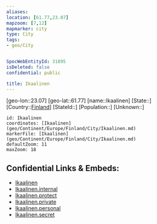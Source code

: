 ```yaml
---
aliases: 
location: [61.77,23.07]
mapzoom: [7,12] 
mapmarker: city 
type: City
tags:
- geo/City


SpocWebEntityId: 31095
isDeleted: false
confidential: public

title: Ikaalinen
---
```

[geo-lon::23.07]
[geo-lat::61.77]
[name::Ikaalinen]
[State::]
[Country::[Finland](geo/Continent/Europe/Finland.md)]
[StateId::]
[Population::]
[Unknown::]


```leaflet
id: Ikaalinen
coordinates: [Ikaalinen](geo/Continent/Europe/Finland/City/Ikaalinen.md)
markerFile: [Ikaalinen](geo/Continent/Europe/Finland/City/Ikaalinen.md)
defaultZoom: 11 
maxZoom: 18
```


## Confidential Links & Embeds: 
- [Ikaalinen](../../../../../../_public/geo/Continent/Europe/Finland/City/Ikaalinen.md) 
- [Ikaalinen.internal](../../../../../../_internal/geo/Continent/Europe/Finland/City/Ikaalinen.internal.md) 
- [Ikaalinen.protect](../../../../../../_protect/geo/Continent/Europe/Finland/City/Ikaalinen.protect.md) 
- [Ikaalinen.private](../../../../../../_private/geo/Continent/Europe/Finland/City/Ikaalinen.private.md) 
- [Ikaalinen.personal](../../../../../../_personal/geo/Continent/Europe/Finland/City/Ikaalinen.personal.md) 
- [Ikaalinen.secret](../../../../../../_secret/geo/Continent/Europe/Finland/City/Ikaalinen.secret.md) 
